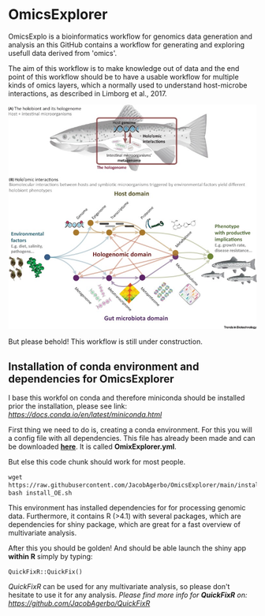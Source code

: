 # OmicsExplorer

OmicsExplo is a bioinformatics workflow for genomics data generation and analysis an this GitHub contains a workflow for generating and exploring usefull data derived from 'omics'.

The aim of this workflow is to make knowledge out of data and the end point of this workflow should be to have a usable workflow for multiple kinds of omics layers, which a normally used to understand host-microbe interactions, as described in Limborg et al., 2017.

![alt text](misc/Hologenomics.jpg)

But please behold! This workflow is still under construction.

## Installation of conda environment and dependencies for OmicsExplorer

I base this workfol on conda and therefore miniconda should be installed prior the installation, please see link:
*https://docs.conda.io/en/latest/miniconda.html*

First thing we need to do is, creating a conda environment.
For this you will a config file with all dependencies. This file has already been made and can be downloaded [**here**](https://https://github.com/JacobAgerbo/OmicsExplorer/OmicsExplorer.yml). It is called **OmixExplorer.yml**.

But else this code chunk should work for most people.

```{sh, eval == FALSE}
wget https://raw.githubusercontent.com/JacobAgerbo/OmicsExplorer/main/install_OE.sh
bash install_OE.sh
```

This environment has installed dependencies for for processing genomic data. Furthermore, it contains R (>4.1) with several packages, which are dependencies for shiny package, which are great for a fast overview of multivariate analysis.

After this you should be golden! And should be able launch the shiny app **within R** simply by typing:

```
QuickFixR::QuickFix()
```
*QuickFixR* can be used for any multivariate analysis, so please don't hesitate to use it for any analysis.
*Please find more info for **QuickFixR** on: https://github.com/JacobAgerbo/QuickFixR*
